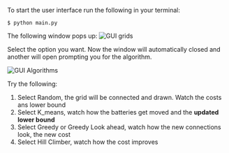 To start the user interface run the following in your terminal:

```
$ python main.py
```


The following window pops up:
![GUI grids](https://github.com/ThomasHoed/Heuristieken/blob/master/Documentation/Pictures/GUI_wijken.PNG)

Select the option you want. 
Now the window will automatically closed and another will open prompting you for the algorithm.

![GUI Algorithms](https://github.com/ThomasHoed/Heuristieken/blob/master/Documentation/Pictures/Gui_algorithms.PNG)

Try the following:
1. Select Random, the grid will be connected and drawn. Watch the costs ans lower bound
2. Select K_means, watch how the batteries get moved and the **updated lower bound**
3. Select Greedy or Greedy Look ahead, watch how the new connections look, the new cost
4. Select Hill Climber, watch how the cost improves







